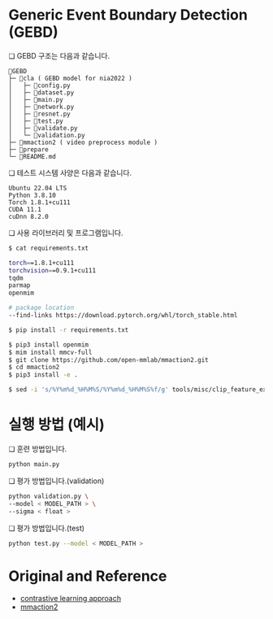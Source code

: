 # Generic Event Boundary Detection (GEBD)

❏ GEBD 구조는 다음과 같습니다.
```
📂GEBD 
├─ 📂cla ( GEBD model for nia2022 )
│   ├─ 📄config.py
│   ├─ 📄dataset.py
│   ├─ 📄main.py
│   ├─ 📄network.py
│   ├─ 📄resnet.py
│   ├─ 📄test.py
│   ├─ 📄validate.py
│   └─ 📄validation.py
├─ 📂mmaction2 ( video preprocess module )
├─ 📂prepare 
└─ 📄README.md
```

❏ 테스트 시스템 사양은 다음과 같습니다.
```
Ubuntu 22.04 LTS
Python 3.8.10 
Torch 1.8.1+cu111 
CUDA 11.1
cuDnn 8.2.0    
```

❏ 사용 라이브러리 및 프로그램입니다.
```bash
$ cat requirements.txt

torch==1.8.1+cu111
torchvision==0.9.1+cu111
tqdm
parmap
openmim

# package location
--find-links https://download.pytorch.org/whl/torch_stable.html

$ pip install -r requirements.txt
```

```bash
$ pip3 install openmim
$ mim install mmcv-full
$ git clone https://github.com/open-mmlab/mmaction2.git
$ cd mmaction2
$ pip3 install -e .
```
```bash
$ sed -i 's/%Y%m%d_%H%M%S/%Y%m%d_%H%M%S%f/g' tools/misc/clip_feature_extraction.py
```

# 실행 방법 (예시)
❏ 훈련 방법입니다.
```bash
python main.py
```
❏ 평가 방법입니다.(validation)
```bash
python validation.py \
--model < MODEL_PATH > \
--sigma < float > 
```

❏ 평가 방법입니다.(test)
```bash
python test.py --model < MODEL_PATH >
```



# Original and Reference
- [contrastive learning approach](https://github.com/hello-jinwoo/LOVEU-CVPR2021)  
- [mmaction2](https://github.com/open-mmlab/mmaction2)
